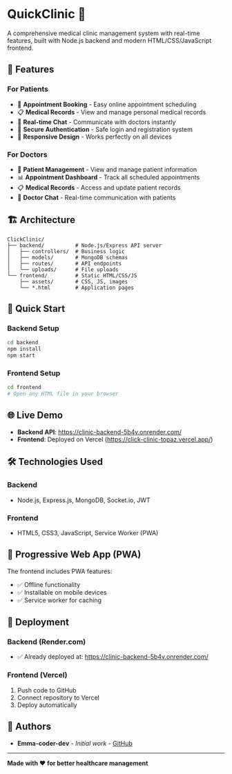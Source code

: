 # QuickClinic 🏥

A comprehensive medical clinic management system with real-time features, built with Node.js backend and modern HTML/CSS/JavaScript frontend.

## 🌟 Features

### For Patients
- 📅 **Appointment Booking** - Easy online appointment scheduling
- 📋 **Medical Records** - View and manage personal medical records
- 💬 **Real-time Chat** - Communicate with doctors instantly
- 🔐 **Secure Authentication** - Safe login and registration system
- 📱 **Responsive Design** - Works perfectly on all devices

### For Doctors
- 👥 **Patient Management** - View and manage patient information
- 📊 **Appointment Dashboard** - Track all scheduled appointments
- 📋 **Medical Records** - Access and update patient records
- 💬 **Doctor Chat** - Real-time communication with patients

## 🏗️ Architecture

```
ClickClinic/
├── backend/          # Node.js/Express API server
│   ├── controllers/  # Business logic
│   ├── models/       # MongoDB schemas
│   ├── routes/       # API endpoints
│   └── uploads/      # File uploads
└── frontend/         # Static HTML/CSS/JS
    ├── assets/       # CSS, JS, images
    └── *.html        # Application pages
```

## 🚀 Quick Start

### Backend Setup
```bash
cd backend
npm install
npm start
```

### Frontend Setup
```bash
cd frontend
# Open any HTML file in your browser
```

## 🌐 Live Demo

- **Backend API**: https://clinic-backend-5b4v.onrender.com/
- **Frontend**: Deployed on Vercel (https://click-clinic-topaz.vercel.app/)

## 🛠️ Technologies Used

### Backend
- Node.js, Express.js, MongoDB, Socket.io, JWT

### Frontend
- HTML5, CSS3, JavaScript, Service Worker (PWA)

## 📱 Progressive Web App (PWA)

The frontend includes PWA features:
- ✅ Offline functionality
- ✅ Installable on mobile devices
- ✅ Service worker for caching

## 🚀 Deployment

### Backend (Render.com)
- ✅ Already deployed at: https://clinic-backend-5b4v.onrender.com/

### Frontend (Vercel)
1. Push code to GitHub
2. Connect repository to Vercel
3. Deploy automatically

## 👥 Authors

- **Emma-coder-dev** - *Initial work* - [GitHub](https://github.com/Emma-coder-dev)

---

**Made with ❤️ for better healthcare management** 
